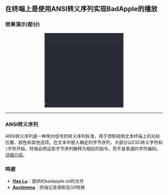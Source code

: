## 在终端上是使用ANSI转义序列实现BadApple的播放

### 效果演示(部分)
<div align="center">
   <img style="width:50%"  src="badapple.gif" />
</div>

---

### ANSI转义序列
ANSI转义序列是一种带内信号的转义序列标准，用于控制视频文本终端上的光标位置、颜色和其他选项。在文本中嵌入确定的字节序列，大部分以ESC转义字符和`[`字符开始，终端会把这些字节序列解释为相应的指令，而不是普通的字符编码。[详细介绍](ANSI.md)。

### 鸣谢

- **[Hao Lu](https://github.com/kisekied/BadAppleStringAnimation)**：提供的badapple.txt的文件
- **[Asciinema](https://asciinema.org/)**：终端记录录制及Gif转换
